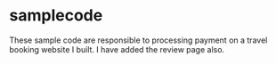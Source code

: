 # samplecode

These sample code are responsible to processing payment on a travel booking website I built. I have added the review page also.
